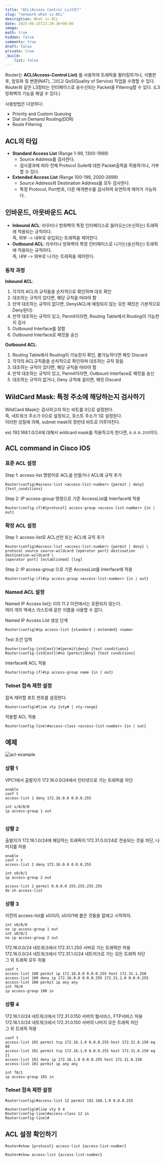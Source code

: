 ```yaml
---
title: "ACL(Access Control List란)"
slug: "network-what-is-ACL"
description: What is ACL
date: 2025-06-25T23:29:36+09:00
image:
math: true
hidden: false
comments: true
draft: false
private: true
_build:
    list: false
---
```


Router는 **ACL(Access-Control List)** 를 사용하여 트래픽을 필터링하거나, 식별한 후, 암호화 및 변환(NAT), 그리고 QoS(Quality of Service) 작업을 수행할 수 있다.  
Router와 같은 L3장비는 인터페이스로 송수신되는 Packet을 Flitering할 수 있다. (L3방화벽의 기능을 해낼 수 있다.)  

사용방법은 다양하다:
- Priority and Custom Queuing
- Dial on Demand Routing(DDR)
- Route Filtering


## ACL의 타입
- **Standard Access List** (Range 1-99, 1300-1999)
    - Source Address를 검사한다.
    - 검사결과에 따라 전체 Protocol Suite에 대한 Packet출력을 허용하거나, 거부할 수 있다.
- **Extended Access List** (Range 100-199, 2000-2699)
    - Source Address와 Destination Address를 모두 검사한다.
    - 특정 Protocol, Port번호, 다른 매개변수를 검사하여 유연하게 제어가 가능하다.


## 인바운드, 아웃바운드 ACL

- **Inbound ACL**: 라우터나 방화벽의 특정 인터페이스로 들어오는(수신하는) 트래픽에 적용되는 규칙이다.  
즉, 외부 -> 내부로 유입되는 트래픽을 제어한다.
- **Outbound ACL**: 라우터나 방화벽의 특정 인터페이스로 나가는(송신하는) 트래픽에 적용되는 규칙이다.  
즉, 내부 -> 외부로 나가는 트래픽을 제어한다.


### 동작 과정
**Inbound ACL**:
1. 각각의 ACL의 규칙들을 순차적으로 확인하며 대조 확인
2. 대조하는 규칙이 있다면, 해당 규칙을 따라야 함
3. 만약 대조하는 규칙이 없다면, Deny(ACL에 매칭되지 않는 모든 패킷은 기본적으로 Deny된다)
4. 만약 대조하는 규칙이 있고, Permit이라면, Routing Table에서 Routing이 가능한지 검사
5. Outbound Interface를 정함
6. Outbound Interface로 패킷을 송신  

**Outbound ACL**:
1. Routing Table에서 Routing이 가능한지 확인, 불가능하다면 패킷 Discard
2. 각각의 ACL규칙들을 순차적으로 확인하며 대조하는 규칙 찾음
3. 대조하는 규칙이 있다면, 해당 규칙을 따라야 함
4. 만약 대조하는 규칙이 있고, Permit이라면, Outbount Interface로 패킷을 송신
5. 대조하는 규칙이 없거나, Deny 규칙에 걸리면, 패킷 Discard


## WildCard Mask: 특정 주소에 해당하는지 검사하기

WildCard Mask는 검사하고자 하는 비트를 0으로 설정한다.  
즉, 네트워크 주소가 0으로 설정되고, 호스트 주소가 1로 설정된다.  
이러한 성질에 의해, subnet mask의 정반대 비트로 이루어진다.  

ex) 192.168.1.0/24에 대해서 wildcard mask를 적용하고자 한다면, `0.0.0.255`이다.

## ACL command in Cisco IOS

### 표준 ACL 설정

Step 1: access-list 명령어로 ACL을 만들거나 ACL에 규칙 추가
```shell
Router(config)#access-list <access-list-number> {permit | deny} {test_conditions}
```

Step 2: IP access-group 명령으로 기존 AccessList를 Interface에 적용
```shell
Router(config-if)#{protocol} access-group <access-list-number> {in | out}
```


### 확장 ACL 설정
Step 1: access-list로 ACL선언 또는 ACL에 규칙 추가
```shell
Router(config)#access-list <access-list-number> {permit | deny} \
protocol source source-wildcard [operator port] destination destination-wildcard \
[operator port] [established] [log]
```

Step 2: IP access-group 으로 기존 AccessList를 Interface에 적용
```shell
Router(config-if)#ip access-group <access-list-number> {in | out}
```

### Named ACL 설정
Named IP Access list는 IOS 11.2 이전에서는 호환되지 않는다.  
여러 개의 액세스 리스트에 같은 이름을 사용할 수 없다.

Named IP Access List 생성 단계
```shell
Router(config)#ip access-list {standard | extended} <name>
```

Test 조건 입력

```shell
Router(config-{std|ext})#{permit|deny} {test conditions}
Router(config-{std|ext})#no {permit|deny} {test conditions}
```


Interface에 ACL 적용
```shell
Router(config-if)#ip access-group name {in | out}
```

### Telnet 접속 제한 설정
접속 제어할 포트 번호를 설정한다.
```shell
Router(config)#line vty {vty# | vty-range}
```

적용할 ACL 적용
```shell
Router(config-line)#access-class <access-list-number> {in | out}
```

## 예제
![acl-example](acl-example.png)

### 상황 1
VPC1에서 출발지가 172.16.0.0/24에서 인터넷으로 가는 트래픽을 차단

```shell
enable
conf t
access-list 1 deny 172.16.0.0 0.0.0.255

int s/0/0/0
ip access-group 1 out


```

### 상황 2
출발지가 172.16.1.0/24에 해당하는 트래픽이 172.31.0.0/24로 전송되는 것을 차단, 나머지를 허용
```shell
enable
conf > t
access-list 2 deny 172.16.0.0 0.0.0.255

int s0/0/1
ip access-group 2 out

access-list 2 permit 0.0.0.0 255.255.255.255
do sh access-list

```

### 상황 3
이전의 access-list를 s0/0/0, s0/0/1에 붙은 것들을 없애고 시작하자.
```shell
int s0/0/0
no ip access-group 1 out
int s0/0/1
no ip access-group 2 out
```

172.16.0.0/24 네트워크에서 172.31.1.250 서버로 가는 트래픽만 허용  
172.16.0.0/24 네트워크에서 172.31.1.0/24 네트어크로 가는 모든 트래픽 차단  
그 외 트래픽 모두 허용

```shell
conf t
access-list 100 permit ip 172.16.0.0 0.0.0.255 host 172.31.1.250
access-list 100 deny ip 172.16.0.0 0.0.0.255 172.31.1.0 0.0.0.255
access-list 100 permit ip any any
int f0/0
ip access-group 100 in
```


### 상황 4
172.16.1.0/24 네트워크에서 172.31.0.150 서버의 웹서비스, FTP서비스 허용  
172.16.1.0/24 네트워크에서 172.31.0.150 서버의 나머지 모든 트래픽 차단  
그 외 트래픽 허용  

```shell
conf t
access-list 101 permit tcp 172.16.1.0 0.0.0.255 host 172.31.0.150 eq 80
access-list 101 permit tcp 172.16.1.0 0.0.0.255 host 172.31.0.150 eq 21
access-list 101 deny ip 172.16.1.0 0.0.0.255 host 172.31.0.150
access-list 101 permit ip any any

int f0/1
ip access-group 101 in
```

### Telnet 접속 제한 설정
```shell
Router(config)#access-list 12 permit 192.168.1.0 0.0.0.255

Router(config)#line vty 0 4
Router(config-line)#access-class 12 in
Router(config-line)#
```

## ACL 설정 확인하기

```shell
Router#show {protocol} access-list {access-list-number}

Router#show access-list {access-list-number}

```
